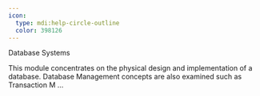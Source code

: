```yaml
---
icon:
  type: mdi:help-circle-outline
  color: 398126
---
```

Database Systems

This module concentrates on the physical design and implementation of a database. Database Management concepts are also examined such as Transaction M ... 
